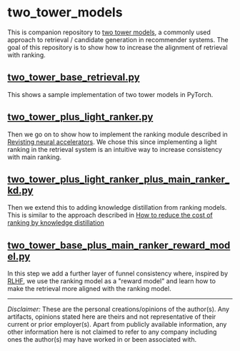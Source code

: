 # two_tower_models

This is companion repository to [two tower models](https://recsysml.substack.com/p/two-tower-models-for-retrieval-of), a commonly used approach to retrieval / candidate generation in recommender systems. The goal of this repository is to show how to increase the alignment of retrieval with ranking.

## [two_tower_base_retrieval.py](./src/two_tower_base_retrieval.py)

This shows a sample implementation of two tower models in PyTorch.

## [two_tower_plus_light_ranker.py](./src/two_tower_plus_light_ranker.py)

Then we go on to show how to implement the ranking module described in [Revisting neural accelerators](https://arxiv.org/abs/2306.04039). We chose this since implementing a light ranking in the retrieval system is an intuitive way to increase consistency with main ranking.

## [two_tower_plus_light_ranker_plus_main_ranker_kd.py](./src/two_tower_plus_light_ranker_plus_main_ranker_kd.py)

Then we extend this to adding knowledge distillation from ranking models. This is similar to the approach described in [How to reduce the cost of ranking by knowledge distillation](https://recsysml.substack.com/p/how-to-reduce-cost-of-ranking-by)

## [two_tower_base_plus_main_ranker_reward_model.py](./src/two_tower_base_plus_main_ranker_reward_model.py)

In this step we add a further layer of funnel consistency where, inspired by [RLHF](https://arxiv.org/abs/1909.08593), we use the ranking model as a "reward model" and learn how to make the retrieval more aligned with the ranking model.

------

_Disclaimer:_ These are the personal creations/opinions of the author(s). Any artifacts, opinions stated here are theirs and not representative of their current or prior employer(s). Apart from publicly available information, any other information here is not claimed to refer to any company including ones the author(s) may have worked in or been associated with.
